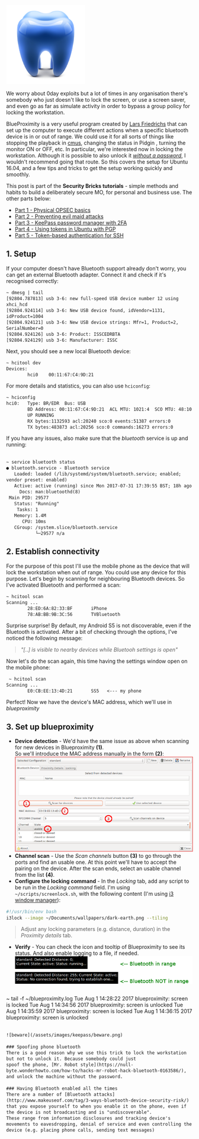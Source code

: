 ![Logo](/assets/images/bluetooth/bluetooth-icon.png)

We worry about 0day exploits but a lot of times in any organisation there's somebody who just doesn't like to 
lock the screen, or use a screen saver, and even go as far as simulate activity in order to bypass a group policy 
for locking the workstation. 

BlueProximity is a very useful program created by [Lars Friedrichs](mailto:larsfriedrichs@gmx.de) that can set up the computer 
to execute different actions when a specific bluetooth device is in or out of range. We could use it for all sorts of things
like stopping the playback in [cmus](cmus.github.io), changing the status in Pidgin , turning the monitor ON or OFF, etc. 
In particular, we're interested now in locking the workstation. Although it is possible to also unlock it 
[_without a password_](http://www.mljenkins.com/2016/01/24/blueproximity-on-ubuntu-14-04-lts/), 
I wouldn't recommend going that route. So this covers the setup for Ubuntu 16.04, and a few tips and tricks 
to get the setup working quickly and smoothly. 

This post is part of the **Security Bricks tutorials** - simple methods and habits
to build a deliberately secure MO, for personal and business use. The other parts below:

* [Part 1 - Physical OPSEC basics](https://livz.github.io/2017/07/02/physical-OPSEC-basics.html)
* [Part 2 - Preventing evil maid attacks](https://livz.github.io/2017/05/06/preventing-evil-maid-attacks.html)
* [Part 3 - KeePass password manager with 2FA](https://livz.github.io/2017/07/09/keepass-password-manager-with-2fa.html)
* [Part 4 - Using tokens in Ubuntu with PGP](https://livz.github.io/2017/07/17/using-tokens-in-Ubuntu-with-pgp.html)
* [Part 5 - Token-based authentication for SSH](https://livz.github.io/2017/07/25/token-based-authentication-for-ssh.html)

## 1. Setup
If your computer doesn't have Bluetooth support already don't worry, you can get an external Bluetooth adapter. 
Connect it and check if it's recognised correctly:
```
~ dmesg | tail
[92804.787813] usb 3-6: new full-speed USB device number 12 using xhci_hcd
[92804.924114] usb 3-6: New USB device found, idVendor=1131, idProduct=1004
[92804.924121] usb 3-6: New USB device strings: Mfr=1, Product=2, SerialNumber=0
[92804.924126] usb 3-6: Product: ISSCEDRBTA
[92804.924129] usb 3-6: Manufacturer: ISSC
```

Next, you should see a new local Bluetooth device:

```
~ hcitool dev
Devices:
        hci0    00:11:67:C4:9D:21
```

For more details and statistics, you can also use ```hciconfig```:
```
~ hciconfig    
hci0:   Type: BR/EDR  Bus: USB
        BD Address: 00:11:67:C4:9D:21  ACL MTU: 1021:4  SCO MTU: 48:10
        UP RUNNING 
        RX bytes:1132593 acl:20240 sco:0 events:51387 errors:0
        TX bytes:483873 acl:20256 sco:0 commands:16273 errors:0
```

If you have any issues, also make sure that the _bluetooth_ service is up and running:
```

~ service bluetooth status
● bluetooth.service - Bluetooth service
   Loaded: loaded (/lib/systemd/system/bluetooth.service; enabled; vendor preset: enabled)
   Active: active (running) since Mon 2017-07-31 17:39:55 BST; 18h ago
     Docs: man:bluetoothd(8)
 Main PID: 29577
   Status: "Running"
    Tasks: 1
   Memory: 1.4M
      CPU: 10ms
   CGroup: /system.slice/bluetooth.service
           └─29577 n/a
```

## 2. Establish connectivity

For the purpose of this post I'll use the mobile phone as the device that will lock the workstation when out of range. 
You could use any device for this purpose. Let's begin by scanning for neighbouring Bluetooth devices. So I've activated Bluetooth and performed a scan:
```
~ hcitool scan                   
Scanning ...
        28:ED:6A:82:33:BF       iPhone
        78:AB:BB:9B:3C:56       TVBluetooth
```
Surprise surprise! By default, my Android S5 is not discoverable, even if the Bluetooth is activated. After a bit of checking through the options, I've noticed the following message:
> _"[..] is visible to nearby devices while Bluetooh settings is open"_

Now let's do the scan again, this time having the settings window open on the mobile phone:
```
 ~ hcitool scan
Scanning ...
        E0:CB:EE:13:4D:21       SS5   <--- my phone
```

Perfect! Now we have the device's MAC address, which we'll use in _blueproximity_

## 3. Set up blueproximity

* **Device detection** - We'd have the same issue as above when scanning for new devices in Blueproximity **(1)**.  
So we'll introduce the MAC address manually in the form **(2)**:
![Blueproximity form](/assets/images/bluetooth/blueprox.png)
* **Channel scan** - Use the _Scan channels_ button **(3)** to go through the ports and find an usable one. 
At this point we'll have to accept the pairing on the device. After the scan ends, select an usable channel from the list **(4)**.
* **Configure the locking command** - In the _Locking_ tab, add any script to be run in the _Locking command_ field. I'm using ```~/scripts/screenlock.sh```, with the following content (I'm using [i3 window manager](https://i3wm.org/)):
```bash
#!/usr/bin/env bash
i3lock --image ~/Documents/wallpapers/dark-earth.png --tiling
```
> Adjust any locking parameters (e.g. distance, duration) in the _Proximity details_ tab. 
* **Verify** - You can check the icon and tooltip of Blueproximity to see its status. And also enable logging to a file, if needed.
   ![Tooltips](/assets/images/bluetooth/blueprox-rundisc.png) 
   ```
~ tail -f ~/blueproximity.log
Tue Aug  1 14:28:22 2017 blueproximity: screen is locked
Tue Aug  1 14:34:56 2017 blueproximity: screen is unlocked
Tue Aug  1 14:35:59 2017 blueproximity: screen is locked
Tue Aug  1 14:36:15 2017 blueproximity: screen is unlocked
```

![beware](/assets/images/keepass/beware.png)

### Spoofing phone bluetooth
There is a good reason why we use this trick to lock the workstation but not to unlock it. Because somebody could just 
spoof the phone, [Mr. Robot style](https://null-byte.wonderhowto.com/how-to/hacks-mr-robot-hack-bluetooth-0163586/), and unlock the machine without the password.

### Having Bluetooth enabled all the times
There are a number of [Bluetooth attacks](http://www.makeuseof.com/tag/3-ways-bluetooth-device-security-risk/) that you expose yourself to when you enable it on the phone, even if the device is not broadcasting and is "undiscoverable". 
These range from information disclosures and tracking device's movements to eavesdropping, denial of service and even controlling the device (e.g. placing phone calls, sending text messages)

